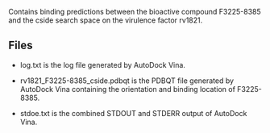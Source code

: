 Contains binding predictions between the bioactive compound F3225-8385 and the cside search space on the virulence factor rv1821.

## Files

- log.txt is the log file generated by AutoDock Vina.

- rv1821_F3225-8385_cside.pdbqt is the PDBQT file generated by AutoDock Vina containing the orientation and binding location of F3225-8385.

- stdoe.txt is the combined STDOUT and STDERR output of AutoDock Vina.

